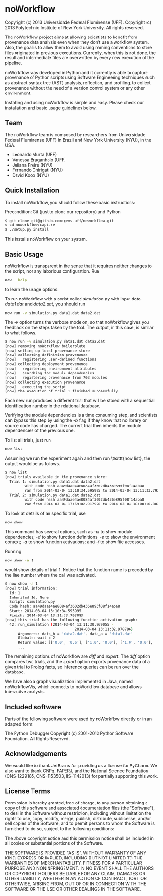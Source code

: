 noWorkflow
==========

Copyright (c) 2013 Universidade Federal Fluminense (UFF).
Copyright (c) 2013 Polytechnic Institute of New York University.
All rights reserved.

The noWorkflow project aims at allowing scientists to benefit from provenance data analysis even when they don't use a workflow system. Also, the goal is to allow them to avoid using naming conventions to store files originated in previous executions. Currently, when this is not done, the result and intermediate files are overwritten by every new execution of the pipeline.

noWorkflow was developed in Python and it currently is able to capture provenance of Python scripts using Software Engineering techniques such as abstract syntax tree (AST) analysis, reflection, and profiling, to collect provenance without the need of a version control system or any other environment. 

Installing and using noWorkflow is simple and easy. Please check our installation and basic usage guidelines below. 

Team
-----------

The noWorkflow team is composed by researchers from Universidade Federal Fluminense (UFF) in Brazil and New York University (NYU), in the USA.

* Leonardo Murta (UFF)    
* Vanessa Braganholo (UFF)
* Juliana Freire (NYU)
* Fernando Chirigati (NYU)
* David Koop (NYU)

Quick Installation
------------------

To install noWorkflow, you should follow these basic instructions: 

Precondition: Git (just to clone our repository) and Python
```bash
$ git clone git@github.com:gems-uff/noworkflow.git
$ cd noworkflow/capture
$ ./setup.py install
```

This installs noWorkflow on your system. 

Basic Usage
-----------

noWorkflow is transparent in the sense that it requires neither changes to the script, nor any laborious configuration. Run 
```bash
now --help
```
to learn the usage options.

To run noWorkflow with a script called *simulation.py* with input data *data1.dat* and *data2.dat*, you should run  
```bash
now run -v simulation.py data1.dat data2.dat
```
The *-v* option turns the verbose mode on, so that noWorkflow gives you feedback on the steps taken by the tool. The output, in this case, is similar to what follows.

```bash
$ now run -v simulation.py data1.dat data2.dat
[now] removing noWorkflow boilerplate
[now] setting up local provenance store
[now] collecting definition provenance
[now]   registering user-defined functions
[now] collecting deployment provenance
[now]   registering environment attributes
[now]   searching for module dependencies
[now]   registering provenance from 703 modules
[now] collecting execution provenance
[now]   executing the script
[now] the execution of trial 1 finished successfully
```
Each new run produces a different trial that will be stored with a sequential identification number in the relational database.

Verifying the module dependencies is a time consuming step, and scientists can bypass this step by using the *-b* flag if they know that no library or source code has changed. The current trial then inherits the module dependencies of the previous one. 

To list all trials, just run 

```bash
now list
```
Assuming we run the experiment again and then run \texttt{now list}, the output would be as follows.

```bash
$ now list
[now] trials available in the provenance store:
  Trial 1: simulation.py data1.dat data2.dat
         with code hash aa49daae4ae8084af3602db436e895f08f14aba8
         ran from 2014-03-04 13:10:34.595995 to 2014-03-04 13:11:33.793083
  Trial 2: simulation.py data1.dat data2.dat
         with code hash aa49daae4ae8084af3602db436e895f08f14aba8
         ran from 2014-03-04 17:59:02.917920 to 2014-03-04 18:00:10.383637
```

To look at details of an specific trial, use 
```bash
now show
```
This command has several options, such as *-m* to show module dependencies; *-d* to show function definitions; *-e* to show the environment context; *-a* to show function activations; and *-f* to show file accesses. 

Running 
```bash
now show -a 1
```
would show details of trial 1. Notice that the function name is preceded by the line number where the call was activated. 

```bash
$ now show -a 1 
[now] trial information:
  Id: 1
  Inherited Id: None
  Script: simulation.py
  Code hash: aa49daae4ae8084af3602db436e895f08f14aba8
  Start: 2014-03-04 13:10:34.595995
  Finish: 2014-03-04 13:11:33.793083
[now] this trial has the following function activation graph:
  42: run_simulation (2014-03-04 13:11:30.969055 - 
                                2014-03-04 13:11:32.978796)
      Arguments: data_b = 'data2.dat', data_a = 'data1.dat'
      Globals: wait = 2
      Return value: [['0.0', '0.6'], ['1.0', '0.0'], ['1.0', '0.0'], 
      ...
```
The remaining options of noWorkflow are *diff* and *export*. The *diff* option compares two trials, and the *export* option exports provenance data of a given trial to Prolog facts, so inference queries can be run over the database.  

We have also a graph visualization implemented in Java, named noWorkflowVis, which connects to noWorkflow database and allows interactive analysis. 

Included software
-----------------

Parts of the following software were used by noWorkflow directly or in an adapted form:

The Python Debugger
Copyright (c) 2001-2013 Python Software Foundation.
All Rights Reserved.

Acknowledgements
----------------

We would like to thank JetBrains for providing us a license for PyCharm. We also want to thank CNPq, FAPERJ, and
the National Science Foundation (CNS-1229185, CNS-1153503, IIS-1142013) for partially supporting this work.

License Terms
-------------

Permission is hereby granted, free of charge, to any person obtaining a copy of
this software and associated documentation files (the "Software"), to deal in
the Software without restriction, including without limitation the rights to
use, copy, modify, merge, publish, distribute, sublicense, and/or sell copies of
the Software, and to permit persons to whom the Software is furnished to do so,
subject to the following conditions:

The above copyright notice and this permission notice shall be included in all
copies or substantial portions of the Software.

THE SOFTWARE IS PROVIDED "AS IS", WITHOUT WARRANTY OF ANY KIND, EXPRESS OR
IMPLIED, INCLUDING BUT NOT LIMITED TO THE WARRANTIES OF MERCHANTABILITY, FITNESS
FOR A PARTICULAR PURPOSE AND NONINFRINGEMENT. IN NO EVENT SHALL THE AUTHORS OR
COPYRIGHT HOLDERS BE LIABLE FOR ANY CLAIM, DAMAGES OR OTHER LIABILITY, WHETHER
IN AN ACTION OF CONTRACT, TORT OR OTHERWISE, ARISING FROM, OUT OF OR IN
CONNECTION WITH THE SOFTWARE OR THE USE OR OTHER DEALINGS IN THE SOFTWARE.

